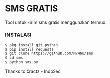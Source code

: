# SMS GRATIS
Tool untuk kirim sms gratis menggunakan termux

### INSTALASI
```
$ pkg install git python
$ pip install requests
$ git clone https://github.com/N74NK/sms
$ cd sms
$ python sms.py
```

Thanks to Xractz - IndoSec

